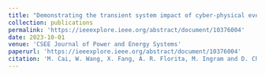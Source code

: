 ```yaml
---
title: "Demonstrating the transient system impact of cyber-physical events through scalable transmission and distribution (T&D) co-simulation"
collection: publications
permalink: 'https://ieeexplore.ieee.org/abstract/document/10376004'
date: 2023-10-01
venue: 'CSEE Journal of Power and Energy Systems'
paperurl: 'https://ieeexplore.ieee.org/abstract/document/10376004'
citation: 'M. Cai, W. Wang, X. Fang, A. R. Florita, M. Ingram and D. Christensen, "Demonstrating the transient system impact of cyber-physical events through scalable transmission and distribution (T&D) co-simulation," in CSEE Journal of Power and Energy Systems, doi: 10.17775/CSEEJPES.2023.01710. '
---
```


